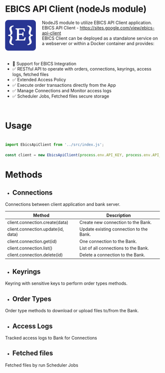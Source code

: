 # EBICS API Client (nodeJs module)

<img src="./doc/ebics-api-client-logo.png" height="100" align="left" style="padding-right:20px; padding-bottom: 20px;">

NodeJS module to utilize EBICS API Client application.  
EBICS API Client - https://sites.google.com/view/ebics-api-client  
EBICS Client can be deployed as a standalone service on a webserver or within a Docker container and provides:

<br clear="left" />

- :100: Support for EBICS Integration
- :white_check_mark: RESTful API to operate with orders, connections, keyrings, access logs, fetched files
- :white_check_mark: Extended Access Policy
- :white_check_mark: Execute order transactions directly from the App
- :white_check_mark: Manage Connections and Monitor access logs
- :white_check_mark: Scheduler Jobs, Fetched files secure storage

<br clear="left"/>

# Usage

```js

import EbicsApiClient from '../src/index.js';

const client = new EbicsApiClient(process.env.API_KEY, process.env.API_HOST);

```

# Methods

* ## Connections

Connections between client application and bank server.

| Method                             | Description                             |
|------------------------------------|-----------------------------------------|
| client.connection.create(data)     | Create new connection to the Bank.      |
| client.connection.update(id, data) | Update existing connection to the Bank. |
| client.connection.get(id)          | One connection to the Bank.             |
| client.connection.list()           | List of all connections to the Bank.    |
| client.connection.delete(id)       | Delete a connection to the Bank.        |

* ## Keyrings

Keyring with sensitive keys to perform order types methods.

* ## Order Types

Order type methods to download or upload files to/from the Bank.

* ## Access Logs

Tracked access logs to Bank for Connections

* ## Fetched files

Fetched files by run Scheduler Jobs

